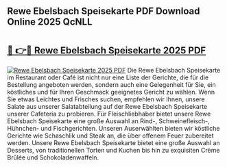## Rewe Ebelsbach Speisekarte PDF Download Online 2025 QcNLL

# <h2><a href="http://gc8g08.nevu.top/?p=Rewe+Ebelsbach+Speisekarte">🔗 👉🔴 Rewe Ebelsbach Speisekarte 2025 PDF</a></h2>

[![Rewe Ebelsbach Speisekarte 2025 PDF](https://i.imgur.com/dBaPXMq.png)](http://gc8g08.nevu.top/?p=Rewe+Ebelsbach+Speisekarte)
Die Rewe Ebelsbach Speisekarte im Restaurant oder Café ist nicht nur eine Liste der Gerichte, die für die Bestellung angeboten werden, sondern auch eine Gelegenheit für Sie, ein köstliches und für Ihren Geschmack geeignetes Gericht zu wählen. Wenn Sie etwas Leichtes und Frisches suchen, empfehlen wir Ihnen, unsere Salate aus unserer Salatabteilung auf der Rewe Ebelsbach Speisekarte unserer Cafeteria zu probieren. Für Fleischliebhaber bietet unsere Rewe Ebelsbach Speisekarte eine große Auswahl an Rind-, Schweinefleisch-, Hühnchen- und Fischgerichten. Unseren Auserwählten bieten wir köstliche Gerichte wie Schaschlik und Steak an, die über offenem Feuer zubereitet werden. Unsere Rewe Ebelsbach Speisekarte bietet eine große Auswahl an Desserts, von traditionellen Torten und Kuchen bis hin zu exquisiten Crème Brûlée und Schokoladenwaffeln.
